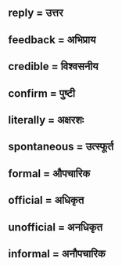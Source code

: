 ## reply = उत्तर

## feedback = अभिप्राय

## credible = विश्वसनीय

## confirm = पुष्टी

## literally = अक्षरशः

## spontaneous = उत्स्फूर्त

## formal = औपचारिक

## official = अधिकृत

## unofficial = अनधिकृत

## informal = अनौपचारिक

